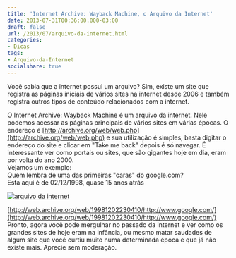 ```yaml
---
title: 'Internet Archive: Wayback Machine, o Arquivo da Internet'
date: 2013-07-31T00:36:00.000-03:00
draft: false
url: /2013/07/arquivo-da-internet.html
categories:
- Dicas
tags: 
- Arquivo-da-Internet
socialshare: true
---
```


Você sabia que a internet possui um arquivo? Sim, existe um site que registra as páginas iniciais de vários sites na internet desde 2006 e também registra outros tipos de conteúdo relacionados com a internet.  

<!--more-->

O Internet Archive: Wayback Machine é um arquivo da internet. Nele podemos acessar as páginas principais de vários sites em várias épocas. O endereço é [http://archive.org/web/web.php](http://archive.org/web/web.php) e sua utilização é simples, basta digitar o endereço do site e clicar em "Take me back" depois é só navegar. É interessante ver como portais ou sites, que são gigantes hoje em dia, eram por volta do ano 2000.  
Vejamos um exemplo:  
Quem lembra de uma das primeiras "caras" do google.com?  
Esta aqui é de 02/12/1998, quase 15 anos atrás  

[![arquivo da internet](https://1.bp.blogspot.com/-wph6zHQC39M/UfiF1vaPpAI/AAAAAAAAAXc/PKg3jAu9Ar8/s400/internet-archive.png "arquivo da internet")](http://1.bp.blogspot.com/-wph6zHQC39M/UfiF1vaPpAI/AAAAAAAAAXc/PKg3jAu9Ar8/s1600/internet-archive.png)

[http://web.archive.org/web/19981202230410/http://www.google.com/](http://web.archive.org/web/19981202230410/http://www.google.com/)  
Pronto, agora você pode mergulhar no passado da internet e ver como os grandes sites de hoje eram na infância, ou mesmo matar saudades de algum site que você curtiu muito numa determinada época e que já não existe mais. Aprecie sem moderação.
